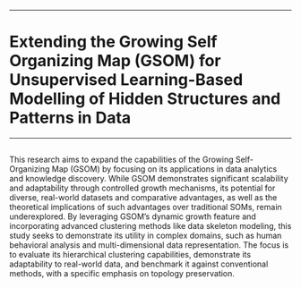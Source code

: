 ___
# Extending the Growing Self Organizing Map (GSOM) for Unsupervised Learning-Based Modelling of Hidden Structures and Patterns in Data
___

##
This research aims to expand the capabilities of the Growing Self-Organizing Map (GSOM) by
focusing on its applications in data analytics and knowledge discovery. While GSOM
demonstrates significant scalability and adaptability through controlled growth mechanisms, its
potential for diverse, real-world datasets and comparative advantages, as well as the theoretical
implications of such advantages over traditional SOMs, remain underexplored.
By leveraging GSOM’s dynamic growth feature and incorporating advanced clustering methods
like data skeleton modeling, this study seeks to demonstrate its utility in complex domains, such
as human behavioral analysis and multi-dimensional data representation. The focus is to
evaluate its hierarchical clustering capabilities, demonstrate its adaptability to real-world data,
and benchmark it against conventional methods, with a specific emphasis on topology
preservation.
